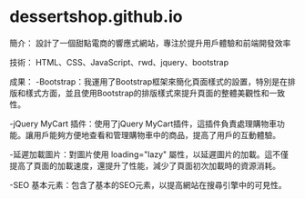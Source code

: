 # dessertshop.github.io
簡介： 設計了一個甜點電商的響應式網站，專注於提升用戶體驗和前端開發效率

技術： HTML、CSS、JavaScript、rwd、jquery、bootstrap

成果：
-Bootstrap：我運用了Bootstrap框架來簡化頁面樣式的設置，特別是在排版和樣式方面，並且使用Bootstrap的排版樣式來提升頁面的整體美觀性和一致性。

-jQuery MyCart 插件：使用了jQuery MyCart插件，這插件負責處理購物車功能。讓用戶能夠方便地查看和管理購物車中的商品，提高了用戶的互動體驗。

-延遲加載圖片：對圖片使用 loading="lazy" 屬性，以延遲圖片的加載。這不僅提高了頁面的加載速度，還提升了性能，減少了頁面初次加載時的資源消耗。

-SEO 基本元素：包含了基本的SEO元素，以提高網站在搜尋引擎中的可見性。
